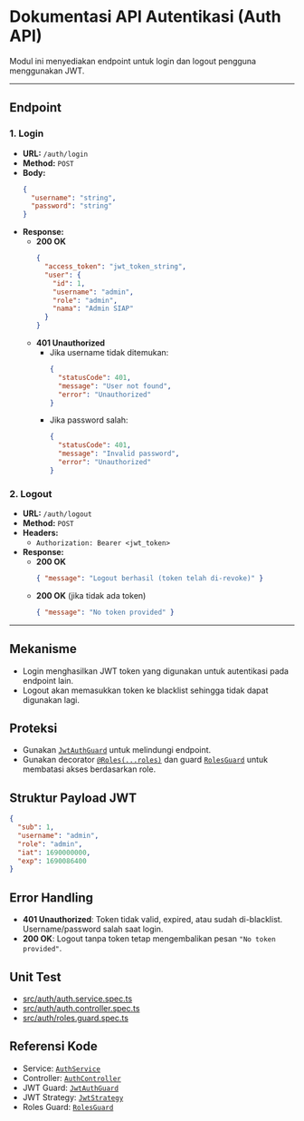 # Dokumentasi API Autentikasi (Auth API)

Modul ini menyediakan endpoint untuk login dan logout pengguna menggunakan JWT.

---

## Endpoint

### 1. Login

- **URL:** `/auth/login`
- **Method:** `POST`
- **Body:**
  ```json
  {
    "username": "string",
    "password": "string"
  }
  ```
- **Response:**
  - **200 OK**
    ```json
    {
      "access_token": "jwt_token_string",
      "user": {
        "id": 1,
        "username": "admin",
        "role": "admin",
        "nama": "Admin SIAP"
      }
    }
    ```
  - **401 Unauthorized**
    - Jika username tidak ditemukan:
      ```json
      {
        "statusCode": 401,
        "message": "User not found",
        "error": "Unauthorized"
      }
      ```
    - Jika password salah:
      ```json
      {
        "statusCode": 401,
        "message": "Invalid password",
        "error": "Unauthorized"
      }
      ```

### 2. Logout

- **URL:** `/auth/logout`
- **Method:** `POST`
- **Headers:**
  - `Authorization: Bearer <jwt_token>`
- **Response:**
  - **200 OK**
    ```json
    { "message": "Logout berhasil (token telah di-revoke)" }
    ```
  - **200 OK** (jika tidak ada token)
    ```json
    { "message": "No token provided" }
    ```

---

## Mekanisme

- Login menghasilkan JWT token yang digunakan untuk autentikasi pada endpoint lain.
- Logout akan memasukkan token ke blacklist sehingga tidak dapat digunakan lagi.

## Proteksi

- Gunakan [`JwtAuthGuard`](src/auth/jwt-auth.guard.ts) untuk melindungi endpoint.
- Gunakan decorator [`@Roles(...roles)`](src/auth/roles.decorator.ts) dan guard [`RolesGuard`](src/auth/roles.guard.ts) untuk membatasi akses berdasarkan role.

## Struktur Payload JWT

```json
{
  "sub": 1,
  "username": "admin",
  "role": "admin",
  "iat": 1690000000,
  "exp": 1690086400
}
```

## Error Handling

- **401 Unauthorized**: Token tidak valid, expired, atau sudah di-blacklist. Username/password salah saat login.
- **200 OK**: Logout tanpa token tetap mengembalikan pesan `"No token provided"`.

## Unit Test

- [src/auth/auth.service.spec.ts](src/auth/auth.service.spec.ts)
- [src/auth/auth.controller.spec.ts](src/auth/auth.controller.spec.ts)
- [src/auth/roles.guard.spec.ts](src/auth/roles.guard.spec.ts)

## Referensi Kode

- Service: [`AuthService`](src/auth/auth.service.ts)
- Controller: [`AuthController`](src/auth/auth.controller.ts)
- JWT Guard: [`JwtAuthGuard`](src/auth/jwt-auth.guard.ts)
- JWT Strategy: [`JwtStrategy`](src/auth/jwt.strategy.ts)
- Roles Guard: [`RolesGuard`](src/auth/roles.guard.ts)
